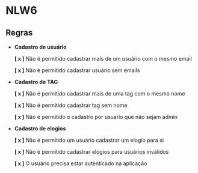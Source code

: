 # **NLW6**

## Regras

- **Cadastro de usuário**

    **[ x ]** Não é permitido cadastrar mais de um usuário com o mesmo email

    **[ x ]** Não é permitido cadastrar usuário sem emails

    
- **Cadastro de TAG**

    **[ x ]** Não é permitido cadastrar mais de uma tag com o mesmo nome

    **[ x ]** Não é permitido cadastrar tag sem nome

    **[ x ]** Não é permitido o cadastro por usuario que não sejam admin


- **Cadastro de elogios**

    **[ x ]** Não é permitido um usuário cadastrar um elogio para si

    **[ x ]** Não é permitido cadastrar elogios para usuários inválidos

    **[ x ]** O usuário precisa estar autenticado na aplicação